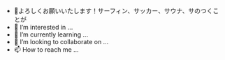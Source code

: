 - 👋よろしくお願いいたします！サーフィン、サッカー、サウナ、サのつくことが
- 👀 I’m interested in ...
- 🌱 I’m currently learning ...
- 💞️ I’m looking to collaborate on ...
- 📫 How to reach me ...

<!---
takefuji1212/takefuji1212 is a ✨ special ✨ repository because its `README.md` (this file) appears on your GitHub profile.
You can click the Preview link to take a look at your changes.
--->
